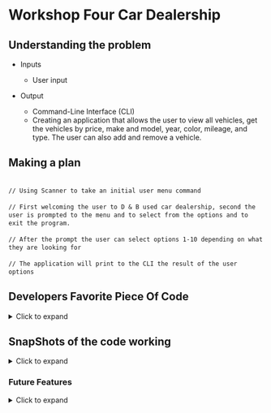 # Workshop Four Car Dealership


## Understanding the problem

- Inputs
    - User input

- Output
    - Command-Line Interface (CLI)
    - Creating an application that allows the user to view all vehicles, get the vehicles by price, make and model, year, color, mileage, and type. The user can also add and remove a vehicle.

## Making a plan

```// Pseudocode

// Using Scanner to take an initial user menu command

// First welcoming the user to D & B used car dealership, second the user is prompted to the menu and to select from the options and to exit the program.

// After the prompt the user can select options 1-10 depending on what they are looking for 

// The application will print to the CLI the result of the user options
```

## Developers Favorite Piece Of Code
<details>
<summary>Click to expand  </summary> 

This is my favorite piece of code because I was able to align the data out in a table format and have everything print out more user-friendly.

![dataFormatting.png](dataFormatting.png)


I also enjoyed adding Ascii code to my project I thought the car piece of code would complement the project and make it more fun.

![carArt.png](carArt.png)

I also wanted to implement what we learned in class for unit testing and added some testing for the dealership file. I am happy that I did add it because I wanted to show importance to testing out the code and insuring accuracy. 

![testingDealerShip.png](testingDealerShip.png)

</details>


## SnapShots of the code working
<details>
<summary> Click to expand </summary>

### Home Screen
![homeScreen.png](homeScreen.png)

### Price 
![byPrice.png](byPrice.png)

### Make and Model 
![byMakeandModel.png](byMakeandModel.png)

### Year
![byYear.png](byYear.png)

### Color
![byColor.png](byColor.png)

### Mileage
![byMileage.png](byMileage.png)

#### Type
![byType.png](byType.png)

### Display all vehicles
![byAll.png](byAll.png)

### Add a new vehicle
![addToData.png](addToData.png)

### Remove a vehicle
![removeFromData.png](removeFromData.png)

### Exiting 
![exitingProgram.png](exitingProgram.png)

</details>


### Future Features
<details>
  <summary>Click to expand</summary>

- Checkout Menu
- Payment option
- Feedback 
- User Authentication
</details>
